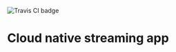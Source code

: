 ![Travis CI badge](https://travis-ci.org/stashvala/RSO.svg?branch=master)

# Cloud native streaming app
